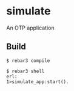 simulate
=====

An OTP application

Build
-----

    $ rebar3 compile
    
    $ rebar3 shell
    erl:
    1>simulate_app:start().

